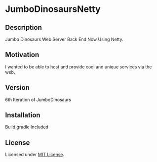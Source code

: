 # JumboDinosaursNetty

## Description
Jumbo Dinosaurs Web Server Back End Now Using Netty.

## Motivation
I wanted to be able to host and provide cool and unique services via the web.

## Version
6th Iteration of JumboDinosaurs

## Installation
Build.gradle Included 


## License
Licensed under [MIT License](LICENSE).
